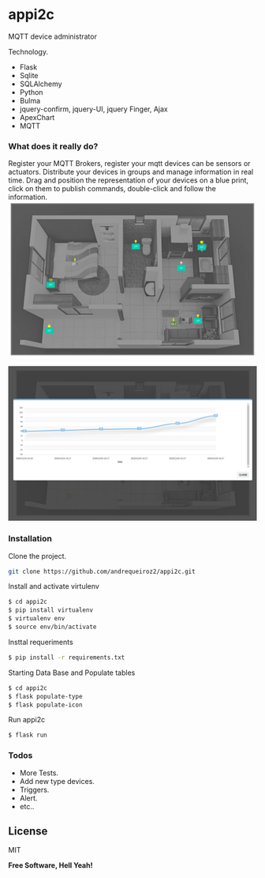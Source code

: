 # appi2c
MQTT device administrator

Technology.
  - Flask
  - Sqlite
  - SQLAlchemy
  - Python
  - Bulma
  - jquery-confirm, jquery-UI, jquery Finger, Ajax
  - ApexChart
  - MQTT

### What does it really do?
Register your MQTT Brokers, register your mqtt devices can be sensors or actuators.
Distribute your devices in groups and manage information in real time.
Drag and position the representation of your devices on a blue print,
click on them to publish commands, double-click and follow the information.
![](img/blue_print.jpg)

![](img/data_sensor.jpg)

### Installation

Clone the project.
```sh
git clone https://github.com/andrequeiroz2/appi2c.git
```
Install and activate virtulenv
```sh
$ cd appi2c
$ pip install virtualenv
$ virtualenv env
$ source env/bin/activate
```
Insttal requeriments
```sh
$ pip install -r requirements.txt 
```
Starting Data Base and Populate tables
```sh
$ cd appi2c
$ flask populate-type
$ flask populate-icon
```
Run appi2c
```sh
$ flask run
```

### Todos

 - More Tests.
 - Add new type devices.
 - Triggers.
 - Alert.
 - etc..

License
----

MIT


**Free Software, Hell Yeah!**
